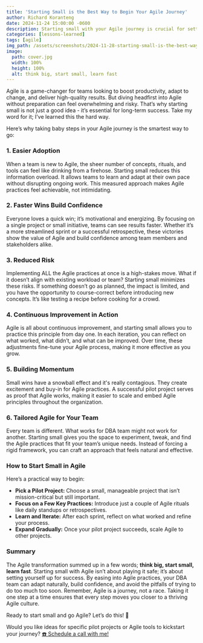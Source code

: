 ```yaml
---
title: 'Starting Small is the Best Way to Begin Your Agile Journey'
author: Richard Koranteng
date: 2024-11-24 15:00:00 -0600
description: Starting small with your Agile journey is crucial for setting a strong foundation and ensuring long-term success.
categories: [lessons-learned]
tags: [agile]
img_path: /assets/screenshots/2024-11-28-starting-small-is-the-best-way-to-begin-your-agile-journey
image:
  path: cover.jpg
  width: 100%
  height: 100%
  alt: think big, start small, learn fast
---
```


Agile is a game-changer for teams looking to boost productivity, adapt to change, and deliver high-quality results. But diving headfirst into Agile without preparation can feel overwhelming and risky. That’s why starting small is not just a good idea - it’s essential for long-term success. Take my word for it; I've learned this the hard way.

Here’s why taking baby steps in your Agile journey is the smartest way to go:

### 1. Easier Adoption
When a team is new to Agile, the sheer number of concepts, rituals, and tools can feel like drinking from a firehose. Starting small reduces this information overload. It allows teams to learn and adapt at their own pace without disrupting ongoing work. This measured approach makes Agile practices feel achievable, not intimidating.

### 2.  Faster Wins Build Confidence
Everyone loves a quick win; it’s motivational and energizing. By focusing on a single project or small initiative, teams can see results faster. Whether it’s a more streamlined sprint or a successful retrospective, these victories show the value of Agile and build confidence among team members and stakeholders alike.

### 3. Reduced Risk
Implementing ALL the Agile practices at once is a high-stakes move. What if it doesn’t align with existing workload or team? Starting small minimizes these risks. If something doesn’t go as planned, the impact is limited, and you have the opportunity to course-correct before introducing new concepts. It’s like testing a recipe before cooking for a crowd.

### 4. Continuous Improvement in Action
Agile is all about continuous improvement, and starting small allows you to practice this principle from day one. In each iteration, you can reflect on what worked, what didn’t, and what can be improved. Over time, these adjustments fine-tune your Agile process, making it more effective as you grow.

### 5. Building Momentum
Small wins have a snowball effect and it's really contagious. They create excitement and buy-in for Agile practices. A successful pilot project serves as proof that Agile works, making it easier to scale and embed Agile principles throughout the organization.

### 6. Tailored Agile for Your Team
Every team is different. What works for DBA team might not work for another. Starting small gives you the space to experiment, tweak, and find the Agile practices that fit your team’s unique needs. Instead of forcing a rigid framework, you can craft an approach that feels natural and effective.

### How to Start Small in Agile
Here’s a practical way to begin:

* **Pick a Pilot Project:** Choose a small, manageable project that isn’t mission-critical but still important.
* **Focus on a Few Key Practices:** Introduce just a couple of Agile rituals like daily standups or retrospectives.
* **Learn and Iterate:** After each sprint, reflect on what worked and refine your process.
* **Expand Gradually:** Once your pilot project succeeds, scale Agile to other projects.

### Summary
The Agile transformation summed up in a few words; **think big, start small, learn fast**. Starting small with Agile isn’t about playing it safe; it’s about setting yourself up for success. By easing into Agile practices, your DBA team can adapt naturally, build confidence, and avoid the pitfalls of trying to do too much too soon. Remember, Agile is a journey, not a race. Taking it one step at a time ensures that every step moves you closer to a thriving Agile culture.

Ready to start small and go Agile? Let’s do this! 🚀

Would you like ideas for specific pilot projects or Agile tools to kickstart your journey? [☎️ Schedule a call with me!](https://calendly.com/rkkoranteng/free-consultation)